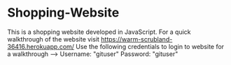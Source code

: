 # Shopping-Website
This is a shopping website developed in JavaScript. For a quick walkthrough of the website visit https://warm-scrubland-36416.herokuapp.com/ 
Use the following credentials to login to website for a walkthrough --> Username: "gituser" Password: "gituser"
